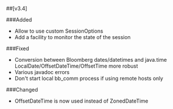##[v3.4]

###Added

- Allow to use custom SessionOptions
- Add a facility to monitor the state of the session

###Fixed

- Conversion between Bloomberg dates/datetimes and java.time LocalDate/OffsetDateTime/OffsetTime more robust
- Various javadoc errors
- Don't start local bb_comm process if using remote hosts only

###Changed

- OffsetDateTime is now used instead of ZonedDateTime
